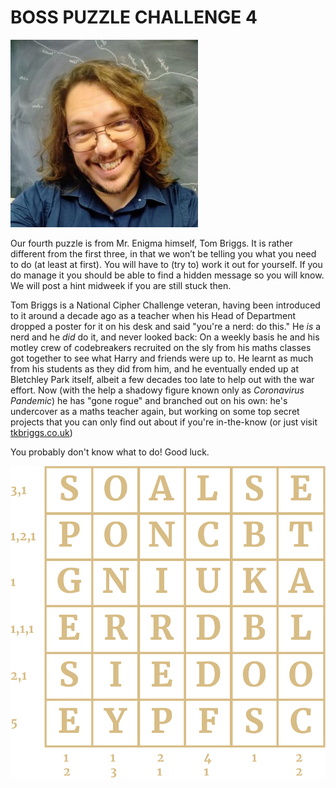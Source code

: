 # BOSS PUZZLE CHALLENGE 4

![](MnOGCtPJ.jpg-medium-300x300.jpeg)

Our fourth puzzle is from Mr. Enigma himself, Tom Briggs. It is rather different from the first three, in that we won’t be telling you what you need to do (at least at first). You will have to (try to) work it out for yourself. If you do manage it you should be able to find a hidden message so you will know. We will post a hint midweek if you are still stuck then.

Tom Briggs is a National Cipher Challenge veteran, having been introduced to it around a decade ago as a teacher when his Head of Department dropped a poster for it on his desk and said "you're a nerd: do this." He *is* a nerd and he *did* do it, and never looked back: On a weekly basis he and his motley crew of codebreakers recruited on the sly from his maths classes got together to see what Harry and friends were up to. He learnt as much from his students as they did from him, and he eventually ended up at Bletchley Park itself, albeit a few decades too late to help out with the war effort. Now (with the help a shadowy figure known only as *Coronavirus Pandemic*) he has "gone rogue" and branched out on his own: he's undercover as a maths teacher again, but working on some top secret projects that you can only find out about if you're in-the-know (or just visit [tkbriggs.co.uk](http://tkbriggs.co.uk))

You probably don't know what to do! Good luck.

![](Tom-grid-4.png)
